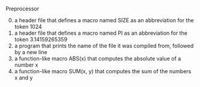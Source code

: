 Preprocessor

0. a header file that defines a macro named SIZE as an abbreviation for the token 1024
1. a header file that defines a macro named PI as an abbreviation for the token 3.14159265359
2. a program that prints the name of the file it was compiled from, followed by a new line
3. a function-like macro ABS(x) that computes the absolute value of a number x
4. a function-like macro SUM(x, y) that computes the sum of the numbers x and y
